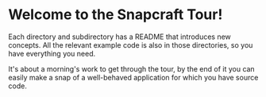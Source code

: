 # Welcome to the Snapcraft Tour!

Each directory and subdirectory has a README that introduces new concepts.
All the relevant example code is also in those directories, so you have
everything you need.

It's about a morning's work to get through the tour, by the end of it you
can easily make a snap of a well-behaved application for which you have
source code.

